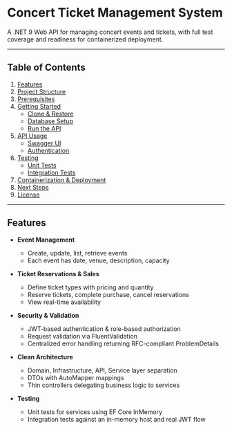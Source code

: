 # Concert Ticket Management System

A .NET 9 Web API for managing concert events and tickets, with full test coverage and readiness for containerized deployment.

---

## Table of Contents

1. [Features](#features)  
2. [Project Structure](#project-structure)  
3. [Prerequisites](#prerequisites)  
4. [Getting Started](#getting-started)  
   - [Clone & Restore](#clone--restore)  
   - [Database Setup](#database-setup)  
   - [Run the API](#run-the-api)  
5. [API Usage](#api-usage)  
   - [Swagger UI](#swagger-ui)  
   - [Authentication](#authentication)  
6. [Testing](#testing)  
   - [Unit Tests](#unit-tests)  
   - [Integration Tests](#integration-tests)  
7. [Containerization & Deployment](#containerization--deployment)  
8. [Next Steps](#next-steps)  
9. [License](#license)  

---

## Features

- **Event Management**  
  - Create, update, list, retrieve events  
  - Each event has date, venue, description, capacity  

- **Ticket Reservations & Sales**  
  - Define ticket types with pricing and quantity  
  - Reserve tickets, complete purchase, cancel reservations  
  - View real-time availability  

- **Security & Validation**  
  - JWT-based authentication & role-based authorization  
  - Request validation via FluentValidation  
  - Centralized error handling returning RFC-compliant ProblemDetails  

- **Clean Architecture**  
  - Domain, Infrastructure, API, Service layer separation  
  - DTOs with AutoMapper mappings  
  - Thin controllers delegating business logic to services  

- **Testing**  
  - Unit tests for services using EF Core InMemory  
  - Integration tests against an in-memory host and real JWT flow  
